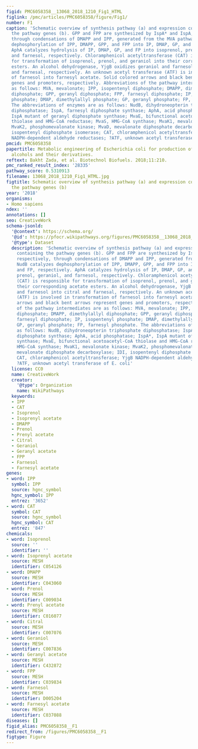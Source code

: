 ```yaml
---
figid: PMC6058358__13068_2018_1210_Fig1_HTML
figlink: /pmc/articles/PMC6058358/figure/Fig1/
number: F1
caption: 'Schematic overview of synthesis pathway (a) and expression constructs containing
  the pathway genes (b). GPP and FPP are synthesized by IspA* and IspA, respectively,
  through condensations of DMAPP and IPP, generated from the MVA pathway. NudB catalyzes
  dephosphorylation of IPP, DMAPP, GPP, and FPP into IP, DMAP, GP, and FP, respectively.
  AphA catalyzes hydrolysis of IP, DMAP, GP, and FP into isoprenol, prenol, geraniol,
  and farnesol, respectively. Chloramphenicol acetyltransferase (CAT) is responsible
  for transformation of isoprenol, prenol, and geraniol into their corresponding acetate
  esters. An alcohol dehydrogenase, YjgB oxidizes geraniol and farnesol into citral
  and farnesal, respectively. An unknown acetyl transferase (ATF) is involved in transformation
  of farnesol into farnesyl acetate. Solid colored arrows and black bent arrows represent
  genes and promoters, respectively. Abbreviations of the pathway intermediates are
  as follows: MVA, mevalonate; IPP, isopentenyl diphosphate; DMAPP, dimethylallyl
  diphosphate; GPP, geranyl diphosphate; FPP, farnesyl diphosphate; IP, isopentenyl
  phosphate; DMAP, dimethylallyl phosphate; GP, geranyl phosphate; FP, farnesyl phosphate.
  The abbreviations of enzymes are as follows: NudB, dihydroneopterin triphosphate
  diphosphatase; IspA, farnesyl diphosphate synthase; AphA, acid phosphatase; IspA*,
  IspA mutant of geranyl diphosphate synthase; MvaE, bifunctional acetoacetyl-CoA
  thiolase and HMG-CoA reductase; MvaS, HMG-CoA synthase; MvaK1, mevalonate kinase;
  MvaK2, phosphomevalonate kinase; MvaD, mevalonate diphosphate decarboxylase; IDI,
  isopentenyl diphosphate isomerase; CAT, chloramphenicol acetyltransferase; YjgB
  NADPH-dependent aldehyde reductases; ?ATF, unknown acetyl transferase of E. coli'
pmcid: PMC6058358
papertitle: Metabolic engineering of Escherichia coli for production of mixed isoprenoid
  alcohols and their derivatives.
reftext: Bakht Zada, et al. Biotechnol Biofuels. 2018;11:210.
pmc_ranked_result_index: '28335'
pathway_score: 0.5310913
filename: 13068_2018_1210_Fig1_HTML.jpg
figtitle: Schematic overview of synthesis pathway (a) and expression constructs containing
  the pathway genes (b)
year: '2018'
organisms:
- Homo sapiens
ndex: ''
annotations: []
seo: CreativeWork
schema-jsonld:
  '@context': https://schema.org/
  '@id': https://pfocr.wikipathways.org/figures/PMC6058358__13068_2018_1210_Fig1_HTML.html
  '@type': Dataset
  description: 'Schematic overview of synthesis pathway (a) and expression constructs
    containing the pathway genes (b). GPP and FPP are synthesized by IspA* and IspA,
    respectively, through condensations of DMAPP and IPP, generated from the MVA pathway.
    NudB catalyzes dephosphorylation of IPP, DMAPP, GPP, and FPP into IP, DMAP, GP,
    and FP, respectively. AphA catalyzes hydrolysis of IP, DMAP, GP, and FP into isoprenol,
    prenol, geraniol, and farnesol, respectively. Chloramphenicol acetyltransferase
    (CAT) is responsible for transformation of isoprenol, prenol, and geraniol into
    their corresponding acetate esters. An alcohol dehydrogenase, YjgB oxidizes geraniol
    and farnesol into citral and farnesal, respectively. An unknown acetyl transferase
    (ATF) is involved in transformation of farnesol into farnesyl acetate. Solid colored
    arrows and black bent arrows represent genes and promoters, respectively. Abbreviations
    of the pathway intermediates are as follows: MVA, mevalonate; IPP, isopentenyl
    diphosphate; DMAPP, dimethylallyl diphosphate; GPP, geranyl diphosphate; FPP,
    farnesyl diphosphate; IP, isopentenyl phosphate; DMAP, dimethylallyl phosphate;
    GP, geranyl phosphate; FP, farnesyl phosphate. The abbreviations of enzymes are
    as follows: NudB, dihydroneopterin triphosphate diphosphatase; IspA, farnesyl
    diphosphate synthase; AphA, acid phosphatase; IspA*, IspA mutant of geranyl diphosphate
    synthase; MvaE, bifunctional acetoacetyl-CoA thiolase and HMG-CoA reductase; MvaS,
    HMG-CoA synthase; MvaK1, mevalonate kinase; MvaK2, phosphomevalonate kinase; MvaD,
    mevalonate diphosphate decarboxylase; IDI, isopentenyl diphosphate isomerase;
    CAT, chloramphenicol acetyltransferase; YjgB NADPH-dependent aldehyde reductases;
    ?ATF, unknown acetyl transferase of E. coli'
  license: CC0
  name: CreativeWork
  creator:
    '@type': Organization
    name: WikiPathways
  keywords:
  - IPP
  - CAT
  - Isoprenol
  - Isoprenyl acetate
  - DMAPP
  - Prenol
  - Prenyl acetate
  - Citral
  - Geraniol
  - Geranyl acetate
  - FPP
  - Farnesol
  - Farnesyl acetate
genes:
- word: IPP
  symbol: IPP
  source: hgnc_symbol
  hgnc_symbol: IPP
  entrez: '3652'
- word: CAT
  symbol: CAT
  source: hgnc_symbol
  hgnc_symbol: CAT
  entrez: '847'
chemicals:
- word: Isoprenol
  source: ''
  identifier: ''
- word: Isoprenyl acetate
  source: MESH
  identifier: C054126
- word: DMAPP
  source: MESH
  identifier: C043060
- word: Prenol
  source: MESH
  identifier: C009034
- word: Prenyl acetate
  source: MESH
  identifier: C016077
- word: Citral
  source: MESH
  identifier: C007076
- word: Geraniol
  source: MESH
  identifier: C007836
- word: Geranyl acetate
  source: MESH
  identifier: C432872
- word: FPP
  source: MESH
  identifier: C039834
- word: Farnesol
  source: MESH
  identifier: D005204
- word: Farnesyl acetate
  source: MESH
  identifier: C037088
diseases: []
figid_alias: PMC6058358__F1
redirect_from: /figures/PMC6058358__F1
figtype: Figure
---
```

